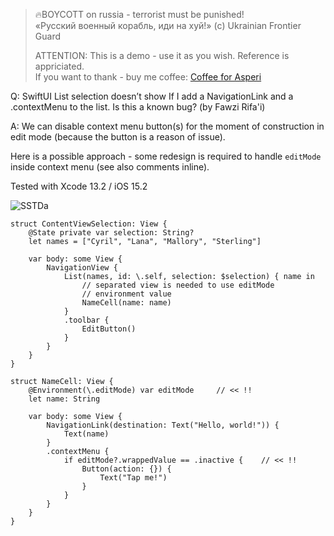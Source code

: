 >
> 🔥BOYCOTT on russia - terrorist must be punished!<br>
> «Русский военный корабль, иди на хуй!» (c) Ukrainian Frontier Guard
> 
> ATTENTION: This is a demo - use it as you wish. Reference is appriciated.<br>
> If you want to thank - buy me coffee: [Coffee for Asperi](https://secure.wayforpay.com/donate/asperi)
>

Q: SwiftUI List selection doesn’t show If I add a NavigationLink and a .contextMenu to the list. Is this a known bug? (by Fawzi Rifa'i)

A: We can disable context menu button(s) for the moment of construction in edit mode (because the button is a reason of issue).

Here is a possible approach - some redesign is required to handle `editMode` inside context menu (see also comments inline). 

Tested with Xcode 13.2 / iOS 15.2

![SSTDa](https://user-images.githubusercontent.com/62171579/184379840-48031655-87af-45c8-962c-5ba5d533ce74.gif)

```
struct ContentViewSelection: View {
    @State private var selection: String?
    let names = ["Cyril", "Lana", "Mallory", "Sterling"]

    var body: some View {
        NavigationView {
            List(names, id: \.self, selection: $selection) { name in
                // separated view is needed to use editMode
                // environment value
                NameCell(name: name)
            }
            .toolbar {
                EditButton()
            }
        }
    }
}

struct NameCell: View {
    @Environment(\.editMode) var editMode     // << !!
    let name: String

    var body: some View {
        NavigationLink(destination: Text("Hello, world!")) {
            Text(name)
        }
        .contextMenu {
            if editMode?.wrappedValue == .inactive {    // << !!
                Button(action: {}) {
                    Text("Tap me!")
                }
            }
        }
    }
}
```

